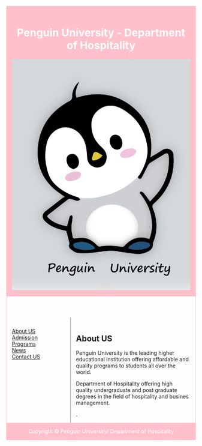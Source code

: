 <html>
 <style>
   .samller-image{
 width: 100px;
 height: 100px;
 }
 </style>
<head>
<style>
div.container {
 width: 100%;
 border: 1px solid pink;
}
header, footer {
 padding: 1em;
 color: white;
 background-color: pink;
 clear: left;
 text-align: center;
}
nav {
 float: left;
 max-width: 160px;
 margin: 0;
 padding: 1em;
}
nav ul {
 list-style-type: none;
 padding: 0;
}
 
nav ul a {
 text-decoration: none;
}
article {
 margin-left: 170px;
 border-left: 1px solid gray;
 padding: 1em;
 overflow: hidden;
}
</style>
</head>
<body>
<div class="container">
<header>
 <h1>Penguin University - Department of Hospitality </h1>  <img class="smaller-image" src="images/logo.png" alt="applicable">
</header>
 <nav>
 <ul>
 <li><a href="#">About US</a></li>
 <li><a href="#">Admission</a></li>
 <li><a href="#">Programs</a></li>
 <li><a href="#">News</a></li>
 <li><a href="#">Contact US</a></li>
 </ul>
</nav>
<article>
 <h1>About US</h1>
 <p>Penguin University is the leading higher educational institution offering affordable and quality programs to students all over the world. </p>
 <p>Department of Hospitality offering high quality undergraduate and post graduate degrees in the field of hospitality and busines management. </p>.
</article>
<footer>Copyright &copy; Penguin University/ Department of Hospitality</footer>
</div>
</body></html>

